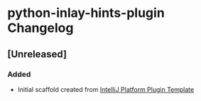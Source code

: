 <!-- Keep a Changelog guide -> https://keepachangelog.com -->

# python-inlay-hints-plugin Changelog

## [Unreleased]
### Added
- Initial scaffold created from [IntelliJ Platform Plugin Template](https://github.com/JetBrains/intellij-platform-plugin-template)
